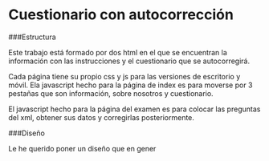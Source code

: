 # Cuestionario con autocorrección

###Estructura

Este trabajo está formado por dos html en el que se encuentran la información con las instrucciones y el cuestionario que se autocorregirá.

Cada página tiene su propio css y js para las versiones de escritorio y móvil. Ela javascript hecho para la página de index es para moverse por 3 pestañas que son información, sobre nosotros y cuestionario.

El javascript hecho para la página del examen es para colocar las preguntas del xml, obtener sus datos y corregirlas posteriormente.

###Diseño

Le he querido poner un diseño que en gener
